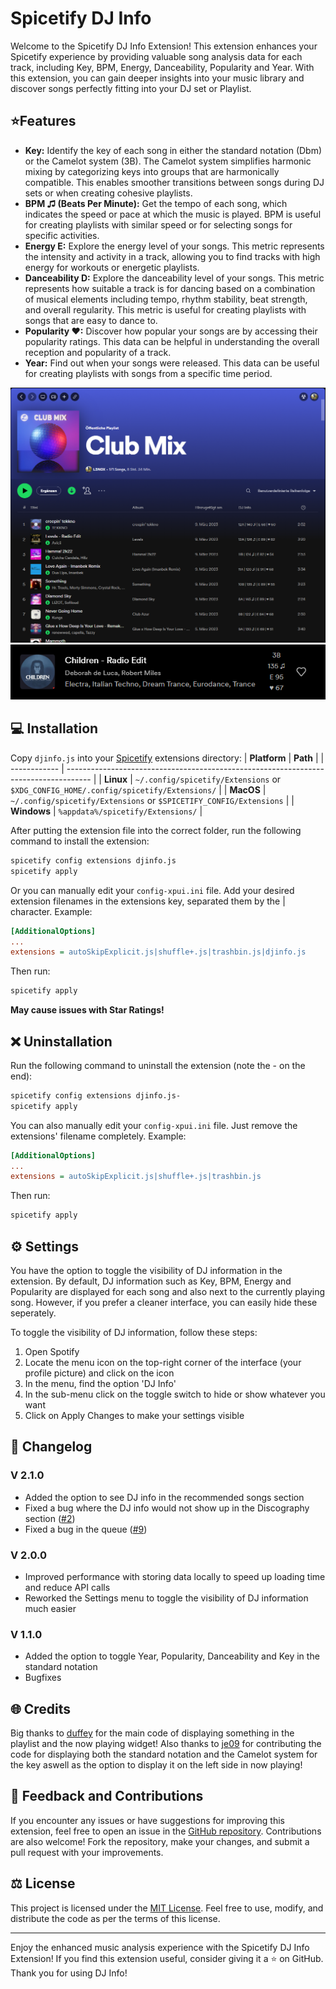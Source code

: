 # Spicetify DJ Info

Welcome to the Spicetify DJ Info Extension! This extension enhances your Spicetify experience by providing valuable song analysis data for each track, including Key, BPM, Energy, Danceability, Popularity and Year. With this extension, you can gain deeper insights into your music library and discover songs perfectly fitting into your DJ set or Playlist.

## ⭐Features

- **Key:** Identify the key of each song in either the standard notation (Dbm) or the Camelot system (3B). The Camelot system simplifies harmonic mixing by categorizing keys into groups that are harmonically compatible. This enables smoother transitions between songs during DJ sets or when creating cohesive playlists.
- **BPM ♫ (Beats Per Minute):** Get the tempo of each song, which indicates the speed or pace at which the music is played. BPM is useful for creating playlists with similar speed or for selecting songs for specific activities.
- **Energy E:** Explore the energy level of your songs. This metric represents the intensity and activity in a track, allowing you to find tracks with high energy for workouts or energetic playlists.
- **Danceability D:** Explore the danceability level of your songs. This metric represents how suitable a track is for dancing based on a combination of musical elements including tempo, rhythm stability, beat strength, and overall regularity. This metric is useful for creating playlists with songs that are easy to dance to.
- **Popularity ♥:** Discover how popular your songs are by accessing their popularity ratings. This data can be helpful in understanding the overall reception and popularity of a track.
- **Year:** Find out when your songs were released. This data can be useful for creating playlists with songs from a specific time period.

![Screenshot](img/playlist.png)
![Screenshot](img/now-playing.png)

## 💻 Installation

Copy `djinfo.js` into your [Spicetify](https://github.com/spicetify/spicetify-cli) extensions directory:
| **Platform** | **Path**                                                                             |
| ------------ | ------------------------------------------------------------------------------------ |
| **Linux**    | `~/.config/spicetify/Extensions` or `$XDG_CONFIG_HOME/.config/spicetify/Extensions/` |
| **MacOS**    | `~/.config/spicetify/Extensions` or `$SPICETIFY_CONFIG/Extensions`                   |
| **Windows**  | `%appdata%/spicetify/Extensions/`                                                    |

After putting the extension file into the correct folder, run the following command to install the extension:

```bash
spicetify config extensions djinfo.js
spicetify apply
```

Or you can manually edit your `config-xpui.ini` file. Add your desired extension filenames in the extensions key, separated them by the | character.
Example:

```ini
[AdditionalOptions]
...
extensions = autoSkipExplicit.js|shuffle+.js|trashbin.js|djinfo.js
```

Then run:

```bash
spicetify apply
```

**May cause issues with Star Ratings!**

## ❌ Uninstallation

Run the following command to uninstall the extension (note the - on the end):

```bash
spicetify config extensions djinfo.js-
spicetify apply
```

You can also manually edit your `config-xpui.ini` file. Just remove the extensions' filename completely.
Example:

```ini
[AdditionalOptions]
...
extensions = autoSkipExplicit.js|shuffle+.js|trashbin.js
```

Then run:

```bash
spicetify apply
```

## ⚙️ Settings

You have the option to toggle the visibility of DJ information in the extension. By default, DJ information such as Key, BPM, Energy and Popularity are displayed for each song and also next to the currently playing song. However, if you prefer a cleaner interface, you can easily hide these seperately.

To toggle the visibility of DJ information, follow these steps:

1. Open Spotify
2. Locate the menu icon on the top-right corner of the interface (your profile picture) and click on the icon
3. In the menu, find the option 'DJ Info'
4. In the sub-menu click on the toggle switch to hide or show whatever you want
5. Click on Apply Changes to make your settings visible

## 📜 Changelog

### V 2.1.0
- Added the option to see DJ info in the recommended songs section
- Fixed a bug where the DJ info would not show up in the Discography section ([#2](https://github.com/L3-N0X/spicetify-dj-info/issues/2))
- Fixed a bug in the queue ([#9](https://github.com/L3-N0X/spicetify-dj-info/issues/9))

### V 2.0.0

- Improved performance with storing data locally to speed up loading time and reduce API calls
- Reworked the Settings menu to toggle the visibility of DJ information much easier

### V 1.1.0

- Added the option to toggle Year, Popularity, Danceability and Key in the standard notation
- Bugfixes

## 🌐 Credits

Big thanks to [duffey](https://github.com/Tetrax-10) for the main code of displaying something in the playlist and the now playing widget!
Also thanks to [je09](https://github.com/je09) for contributing the code for displaying both the standard notation and the Camelot system for the key aswell as the option to display it on the left side in now playing!

## 💬 Feedback and Contributions

If you encounter any issues or have suggestions for improving this extension, feel free to open an issue in the [GitHub repository](https://github.com/L3-N0X/spicetify-dj-info). Contributions are also welcome! Fork the repository, make your changes, and submit a pull request with your improvements.

## ⚖️ License

This project is licensed under the [MIT License](LICENSE.md). Feel free to use, modify, and distribute the code as per the terms of this license.

----
Enjoy the enhanced music analysis experience with the Spicetify DJ Info Extension! If you find this extension useful, consider giving it a ⭐️ on GitHub. Thank you for using DJ Info!
